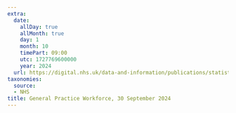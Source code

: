 ```yaml
---
extra:
  date:
    allDay: true
    allMonth: true
    day: 1
    month: 10
    timePart: 09:00
    utc: 1727769600000
    year: 2024
  url: https://digital.nhs.uk/data-and-information/publications/statistical/general-and-personal-medical-services/30-september-2024
taxonomies:
  source:
  - NHS
title: General Practice Workforce, 30 September 2024
---
```

